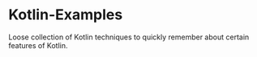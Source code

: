 # Kotlin-Examples
Loose collection of Kotlin techniques to quickly remember about certain features of Kotlin. 
